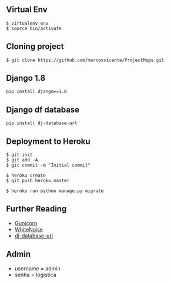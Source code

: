 ## Virtual Env

	$ virtualenv env
	$ source bin/activate

## Cloning project
	$ git clone https://github.com/marcosvicente/ProjectMaps.git

## Django 1.8
	pip install django==1.8

## Django df database
 	pip install dj-database-url

## Deployment to Heroku

    $ git init
    $ git add -A
    $ git commit -m "Initial commit"

    $ heroku create
    $ git push heroku master

    $ heroku run python manage.py migrate


## Further Reading
- [Gunicorn](https://warehouse.python.org/project/gunicorn/)
- [WhiteNoise](https://warehouse.python.org/project/whitenoise/)
- [dj-database-url](https://warehouse.python.org/project/dj-database-url/)

## Admin
 - username = admin
 - senha = logistica
